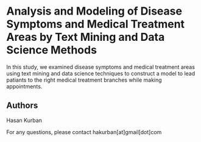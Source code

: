 # Analysis and Modeling of Disease Symptoms and Medical Treatment Areas by Text Mining and Data Science Methods


In this study, we examined disease symptoms and medical treatment areas using text mining and data science techniques to construct a model to lead patiants to the right medical treatment branches while making appointments. 


## Authors
Hasan Kurban

For any questions, please contact hakurban[at]gmail[dot]com






